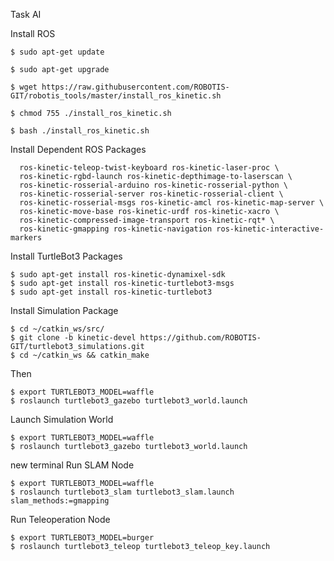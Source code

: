 Task AI

Install ROS 

``` 
$ sudo apt-get update

$ sudo apt-get upgrade

$ wget https://raw.githubusercontent.com/ROBOTIS-GIT/robotis_tools/master/install_ros_kinetic.sh

$ chmod 755 ./install_ros_kinetic.sh 

$ bash ./install_ros_kinetic.sh 
```

Install Dependent ROS Packages

``` $ sudo apt-get install ros-kinetic-joy ros-kinetic-teleop-twist-joy \
  ros-kinetic-teleop-twist-keyboard ros-kinetic-laser-proc \
  ros-kinetic-rgbd-launch ros-kinetic-depthimage-to-laserscan \
  ros-kinetic-rosserial-arduino ros-kinetic-rosserial-python \
  ros-kinetic-rosserial-server ros-kinetic-rosserial-client \
  ros-kinetic-rosserial-msgs ros-kinetic-amcl ros-kinetic-map-server \
  ros-kinetic-move-base ros-kinetic-urdf ros-kinetic-xacro \
  ros-kinetic-compressed-image-transport ros-kinetic-rqt* \
  ros-kinetic-gmapping ros-kinetic-navigation ros-kinetic-interactive-markers
  ```
  
  Install TurtleBot3 Packages
  
 ``` 
 $ sudo apt-get install ros-kinetic-dynamixel-sdk
$ sudo apt-get install ros-kinetic-turtlebot3-msgs
$ sudo apt-get install ros-kinetic-turtlebot3
```

Install Simulation Package 

```
$ cd ~/catkin_ws/src/
$ git clone -b kinetic-devel https://github.com/ROBOTIS-GIT/turtlebot3_simulations.git
$ cd ~/catkin_ws && catkin_make
```
Then
```
$ export TURTLEBOT3_MODEL=waffle
$ roslaunch turtlebot3_gazebo turtlebot3_world.launch
```
Launch Simulation World
```
$ export TURTLEBOT3_MODEL=waffle
$ roslaunch turtlebot3_gazebo turtlebot3_world.launch
```

new terminal 
Run SLAM Node
```
$ export TURTLEBOT3_MODEL=waffle
$ roslaunch turtlebot3_slam turtlebot3_slam.launch slam_methods:=gmapping
```
Run Teleoperation Node
```
$ export TURTLEBOT3_MODEL=burger
$ roslaunch turtlebot3_teleop turtlebot3_teleop_key.launch
```
